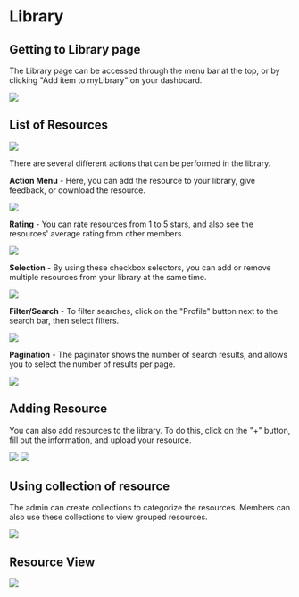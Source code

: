 # Library

## Getting to Library page
The Library page can be accessed through the menu bar at the top, or by clicking "Add item to myLibrary" on your dashboard.

![](images/planet-home-library.png)

## List of Resources
![](images/planet-library.png)

There are several different actions that can be performed in the library.

**Action Menu** - Here, you can add the resource to your library, give feedback, or download the resource.

![](images/planet-library-action-menu.png)

**Rating** - You can rate resources from 1 to 5 stars, and also see the resources' average rating from other members.

![](images/planet-library-rating.png)

**Selection** - By using these checkbox selectors, you can add or remove multiple resources from your library at the same time.

![](images/planet-library-select.png)

**Filter/Search** - To filter searches, click on the "Profile" button next to the search bar, then select filters.

![](images/planet-library-search.png)

**Pagination** - The paginator shows the number of search results, and allows you to select the number of results per page.

![](images/planet-library-paginator.png)

## Adding Resource
You can also add resources to the library. To do this, click on the "+" button, fill out the information, and upload your resource.

![](images/planet-library-add.png)
![](images/planet-library-add-resource.png)

## Using collection of resource
The admin can create collections to categorize the resources. Members can also use these collections to view grouped resources.

![](images/planet-library-collections.png)

## Resource View
![](images/planet-library-resource-view.png)
